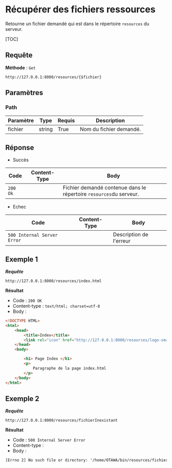 # Récupérer des fichiers ressources

Retourne un fichier demandé qui est dans le répertoire `resources` du serveur.




[TOC]

## Requête

**Méthode** : `Get`

```http
http://127.0.0.1:8000/resources/{$fichier}
```



## Paramètres

### Path

| Paramètre | Type   | Requis | Description             |
| --------- | ------ | ------ | ----------------------- |
| fichier   | string | True   | Nom du fichier demandé. |



## Réponse 

- Succès

| Code     | Content-Type | Body                                                         |
| -------- | ------------ | ------------------------------------------------------------ |
| `200 Ok` |              | Fichier demandé contenue dans le répertoire `resources`du serveur. |

- Echec

| Code                        | Content-Type | Body                    |
| --------------------------- | ------------ | ----------------------- |
| `500 Internal Server Error` |              | Description de l'erreur |

## Exemple 1 

***Requête***

```http
http://127.0.0.1:8000/resources/index.html
```

**Résultat**

- Code : `200 OK`
- Content-type : `text/html; charset=utf-8 `
- Body :   

```html
<!DOCTYPE HTML>
<html>
    <head>
        <title>Index</title>
        <link rel="icon" href="http://127.0.0.1:8000/resources/logo-small.png" sizes="32x32">
    </head>
    <body>

        <h1> Page Index </h1>
		<p>
            Paragraphe de la page index.html
        </p>
    </body>
</html>
```



## Exemple 2 

***Requête***

```http
http://127.0.0.1:8000/resources/fichierInexistant
```

**Résultat**

- Code : ``500 Internal Server Error``
- Content-type : 
- Body :   

```html
[Errno 2] No such file or directory: '/home/OTAWA/bin/resources/fichierInexistant'
```




